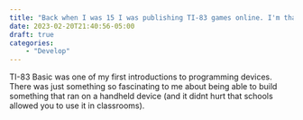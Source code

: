 ```yaml
---
title: "Back when I was 15 I was publishing TI-83 games online. I'm that cool."
date: 2023-02-20T21:40:56-05:00
draft: true
categories: 
    - "Develop"
---
```


TI-83 Basic was one of my first introductions to programming devices.  There was just something so fascinating to me about being able to build something that ran on a handheld device (and it didnt hurt that schools allowed you to use it in classrooms).
